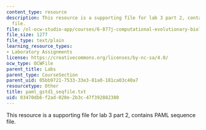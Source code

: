 ```yaml
---
content_type: resource
description: This resource is a supporting file for lab 3 part 2, contains PAML sequence
  file.
file: /ol-ocw-studio-app/courses/6-877j-computational-evolutionary-biology-fall-2005/03470db6f2ad020e2b3c47f392882380_paml_gstd1_seqfile.txt
file_size: 1277
file_type: text/plain
learning_resource_types:
- Laboratory Assignments
license: https://creativecommons.org/licenses/by-nc-sa/4.0/
ocw_type: OCWFile
parent_title: Labs
parent_type: CourseSection
parent_uid: 05bb9721-7533-33e3-81a0-181ca03c40a7
resourcetype: Other
title: paml_gstd1_seqfile.txt
uid: 03470db6-f2ad-020e-2b3c-47f392882380
---
```

This resource is a supporting file for lab 3 part 2, contains PAML sequence file.